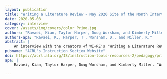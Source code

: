 ```yaml
---
layout: publication
title: "Writing a Literature Review - May 2020 Site of the Month Interview"
date: 2020-05-08
category: interview
cover: /assets/img/covers/color_Primo.jpg
authors: "Ravaei, Kian, Taylor Harper, Doug Worsham, and Kimberly Miller"
authors-apa: "Ravaei, K., Harper, T., Worsham, D., and Miller, K."
abstract: |
    An interview with the creators of WI+RE's "Writing a Literature Review" online workshop. UCLA WI+RE’s (Writing Instruction + Research Education) “Writing a Literature Review” workshop (Ravaei & Harper, 2019) highlights the key components of a literature review, introduces methods for identifying research gaps, and provides tips on collecting, organizing, and synthesizing sources. The workshop contains interactive learning assessments, various examples, and a downloadable synthesis matrix template.
pubname: "ACRL's Instruction Section Website"
doi: https://acrl.ala.org/IS/instruction-tools-resources-2/pedagogy/primo-peer-reviewed-instruction-materials-online/primo-site-of-the-month/may-2020-site-of-the-month/
apa: |
    Ravaei, Kian, Taylor Harper, Doug Worsham, and Kimberly Miller. “Writing a Literature Review - May 2020 Site of the Month Interview.” ACRL’s Instruction Section Website (blog), May 8, 2020. https://acrl.ala.org/IS/may-2020-site-of-the-month/.

---
```

